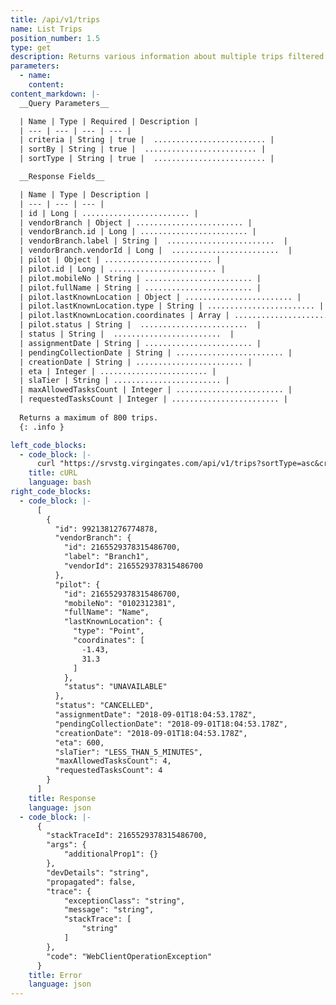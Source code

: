 ```yaml
---
title: /api/v1/trips
name: List Trips
position_number: 1.5
type: get
description: Returns various information about multiple trips filtered by criteria and/or sorted by one of trips's properties in ascending/descending order.
parameters:
  - name: 
    content:
content_markdown: |-
  __Query Parameters__

  | Name | Type | Required | Description |
  | --- | --- | --- | --- |
  | criteria | String | true |  ......................... |
  | sortBy | String | true |  ......................... |
  | sortType | String | true |  ......................... |

  __Response Fields__

  | Name | Type | Description |
  | --- | --- | --- |
  | id | Long | ........................ |
  | vendorBranch | Object | ........................ |
  | vendorBranch.id | Long | ........................ |
  | vendorBranch.label | String |  ........................  |
  | vendorBranch.vendorId | Long |  ........................  |
  | pilot | Object | ........................ |
  | pilot.id | Long | ........................ |
  | pilot.mobileNo | String | ........................ |
  | pilot.fullName | String | ........................ |
  | pilot.lastKnownLocation | Object | ........................ |
  | pilot.lastKnownLocation.type | String | ........................ |
  | pilot.lastKnownLocation.coordinates | Array | ........................ |
  | pilot.status | String |  ........................  |
  | status | String |  ........................  |
  | assignmentDate | String | ........................ |
  | pendingCollectionDate | String | ........................ |
  | creationDate | String | ........................ |
  | eta | Integer | ........................ |
  | slaTier | String | ........................ |
  | maxAllowedTasksCount | Integer | ........................ |
  | requestedTasksCount | Integer | ........................ |
  
  Returns a maximum of 800 trips.
  {: .info }

left_code_blocks:
  - code_block: |-
      curl "https://srvstg.virgingates.com/api/v1/trips?sortType=asc&criteria={"vendorBranchId":1440482015196672,"status":["CANCELLED"]}&sortBy="  -H "Authorization: Bearer $ACCESS_TOKEN"
    title: cURL
    language: bash
right_code_blocks:
  - code_block: |-
      [
        {
          "id": 9921381276774878,
          "vendorBranch": {
            "id": 2165529378315486700,
            "label": "Branch1",
            "vendorId": 2165529378315486700
          },
          "pilot": {
            "id": 2165529378315486700,
            "mobileNo": "0102312381",
            "fullName": "Name",
            "lastKnownLocation": {
              "type": "Point",
              "coordinates": [
                -1.43,
                31.3
              ]
            },
            "status": "UNAVAILABLE"
          },
          "status": "CANCELLED",
          "assignmentDate": "2018-09-01T18:04:53.178Z",
          "pendingCollectionDate": "2018-09-01T18:04:53.178Z",
          "creationDate": "2018-09-01T18:04:53.178Z",
          "eta": 600,
          "slaTier": "LESS_THAN_5_MINUTES",
          "maxAllowedTasksCount": 4,
          "requestedTasksCount": 4
        }
      ]
    title: Response
    language: json
  - code_block: |-
      {
        "stackTraceId": 2165529378315486700,
        "args": {
            "additionalProp1": {}
        },
        "devDetails": "string",
        "propagated": false,
        "trace": {
            "exceptionClass": "string",
            "message": "string",
            "stackTrace": [
                "string"
            ]
        },
        "code": "WebClientOperationException"
      }
    title: Error
    language: json
---
```



